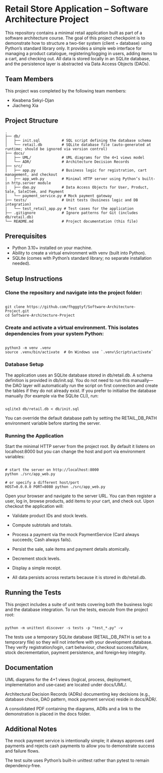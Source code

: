 # Retail Store Application – Software Architecture Project

This repository contains a minimal retail application built as part of a software architecture course. The goal of this project checkpoint is to demonstrate how to structure a two-tier system (client + database) using Python’s standard library only. It provides a simple web interface for managing a product catalogue, registering/logging in users, adding items to a cart, and checking out. All data is stored locally in an SQLite database, and the persistence layer is abstracted via Data Access Objects (DAOs).

## Team Members

This project was completed by the following team members:  
- Kwabena Sekyi-Djan  
- Jiacheng Xia

## Project Structure

```text
.  
├── db/  
│   ├── init.sql          # SQL script defining the database schema  
│   └── retail.db         # SQLite database file (auto-generated at runtime; should be ignored via version control)  
├── docs/  
│   ├── UML/              # UML diagrams for the 4+1 views model  
│   └── ADR/              # Architecture Decision Records  
├── src/  
│   ├── app.py            # Business logic for registration, cart management, and checkout  
│   ├── app_web.py        # Minimal HTTP server using Python’s built-in http.server module  
│   ├── dao.py            # Data Access Objects for User, Product, Sale, SaleItem, and Payment  
│   └── payment_service.py # Mock payment gateway  
├── tests/                # Unit tests (business logic and DB integration)  
│   └── test_retail_app.py # Test cases for the application  
├── .gitignore            # Ignore patterns for Git (includes db/retail.db)  
└── README.md             # Project documentation (this file)  

```

## Prerequisites
- Python 3.10+ installed on your machine.
- Ability to create a virtual environment with venv (built into Python).
- SQLite (comes with Python’s standard library; no separate installation needed).

## Setup Instructions

### Clone the repository and navigate into the project folder:

```text

git clone https://github.com/fhgggtyf/Software-Architecture-Project.git
cd Software-Architecture-Project

```

### Create and activate a virtual environment. This isolates dependencies from your system Python:

```text

python3 -m venv .venv
source .venv/bin/activate  # On Windows use `.venv\Scripts\activate`

```

### Database Setup

The application uses an SQLite database stored in db/retail.db. A schema definition is provided in db/init.sql. You do not need to run this manually—the DAO layer will automatically run the script on first connection and create the tables if they do not already exist. If you prefer to initialise the database manually (for example via the SQLite CLI), run:

```text

sqlite3 db/retail.db < db/init.sql

```

You can override the default database path by setting the RETAIL_DB_PATH environment variable before starting the server.

### Running the Application

Start the minimal HTTP server from the project root. By default it listens on localhost:8000 but you can change the host and port via environment variables:

```text

# start the server on http://localhost:8000
python ./src/app_web.py

# or specify a different host/port
HOST=0.0.0.0 PORT=8080 python ./src/app_web.py

```

Open your browser and navigate to the server URL. You can then register a user, log in, browse products, add items to your cart, and check out. Upon checkout the application will:

- Validate product IDs and stock levels.

- Compute subtotals and totals.

- Process a payment via the mock PaymentService (Card always succeeds; Cash always fails).

- Persist the sale, sale items and payment details atomically.

- Decrement stock levels.

- Display a simple receipt.

- All data persists across restarts because it is stored in db/retail.db.

## Running the Tests

This project includes a suite of unit tests covering both the business logic and the database integration. To run the tests, execute from the project root:

```text

python -m unittest discover -s tests -p "test_*.py" -v

```

The tests use a temporary SQLite database (RETAIL_DB_PATH is set to a temporary file) so they will not interfere with your development database. They verify registration/login, cart behaviour, checkout success/failure, stock decrementation, payment persistence, and foreign‑key integrity.

## Documentation

UML diagrams for the 4+1 views (logical, process, deployment, implementation and use‑case) are located under docs/UML/.

Architectural Decision Records (ADRs) documenting key decisions (e.g., database choice, DAO pattern, mock payment service) reside in docs/ADR/.

A consolidated PDF containing the diagrams, ADRs and a link to the demonstration is placed in the docs folder.

## Additional Notes

The mock payment service is intentionally simple; it always approves card payments and rejects cash payments to allow you to demonstrate success and failure flows.

The test suite uses Python’s built‑in unittest rather than pytest to remain dependency‑free.